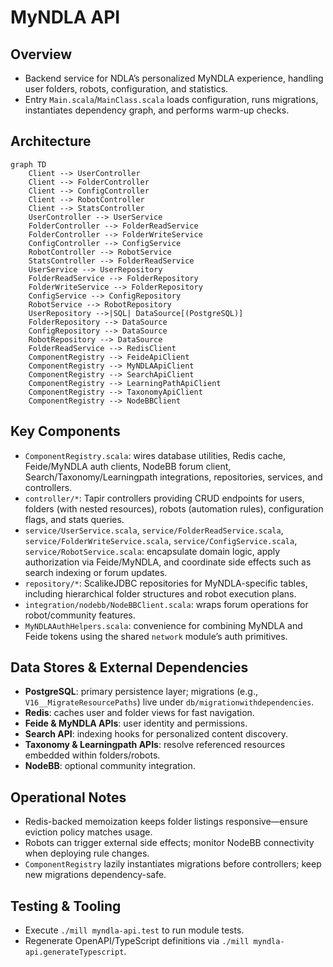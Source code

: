 # MyNDLA API

## Overview
- Backend service for NDLA’s personalized MyNDLA experience, handling user folders, robots, configuration, and statistics.
- Entry `Main.scala`/`MainClass.scala` loads configuration, runs migrations, instantiates dependency graph, and performs warm-up checks.

## Architecture
```mermaid
graph TD
    Client --> UserController
    Client --> FolderController
    Client --> ConfigController
    Client --> RobotController
    Client --> StatsController
    UserController --> UserService
    FolderController --> FolderReadService
    FolderController --> FolderWriteService
    ConfigController --> ConfigService
    RobotController --> RobotService
    StatsController --> FolderReadService
    UserService --> UserRepository
    FolderReadService --> FolderRepository
    FolderWriteService --> FolderRepository
    ConfigService --> ConfigRepository
    RobotService --> RobotRepository
    UserRepository -->|SQL| DataSource[(PostgreSQL)]
    FolderRepository --> DataSource
    ConfigRepository --> DataSource
    RobotRepository --> DataSource
    FolderReadService --> RedisClient
    ComponentRegistry --> FeideApiClient
    ComponentRegistry --> MyNDLAApiClient
    ComponentRegistry --> SearchApiClient
    ComponentRegistry --> LearningPathApiClient
    ComponentRegistry --> TaxonomyApiClient
    ComponentRegistry --> NodeBBClient
```

## Key Components
- `ComponentRegistry.scala`: wires database utilities, Redis cache, Feide/MyNDLA auth clients, NodeBB forum client, Search/Taxonomy/Learningpath integrations, repositories, services, and controllers.
- `controller/*`: Tapir controllers providing CRUD endpoints for users, folders (with nested resources), robots (automation rules), configuration flags, and stats queries.
- `service/UserService.scala`, `service/FolderReadService.scala`, `service/FolderWriteService.scala`, `service/ConfigService.scala`, `service/RobotService.scala`: encapsulate domain logic, apply authorization via Feide/MyNDLA, and coordinate side effects such as search indexing or forum updates.
- `repository/*`: ScalikeJDBC repositories for MyNDLA-specific tables, including hierarchical folder structures and robot execution plans.
- `integration/nodebb/NodeBBClient.scala`: wraps forum operations for robot/community features.
- `MyNDLAAuthHelpers.scala`: convenience for combining MyNDLA and Feide tokens using the shared `network` module’s auth primitives.

## Data Stores & External Dependencies
- **PostgreSQL**: primary persistence layer; migrations (e.g., `V16__MigrateResourcePaths`) live under `db/migrationwithdependencies`.
- **Redis**: caches user and folder views for fast navigation.
- **Feide & MyNDLA APIs**: user identity and permissions.
- **Search API**: indexing hooks for personalized content discovery.
- **Taxonomy & Learningpath APIs**: resolve referenced resources embedded within folders/robots.
- **NodeBB**: optional community integration.

## Operational Notes
- Redis-backed memoization keeps folder listings responsive—ensure eviction policy matches usage.
- Robots can trigger external side effects; monitor NodeBB connectivity when deploying rule changes.
- `ComponentRegistry` lazily instantiates migrations before controllers; keep new migrations dependency-safe.

## Testing & Tooling
- Execute `./mill myndla-api.test` to run module tests.
- Regenerate OpenAPI/TypeScript definitions via `./mill myndla-api.generateTypescript`.

